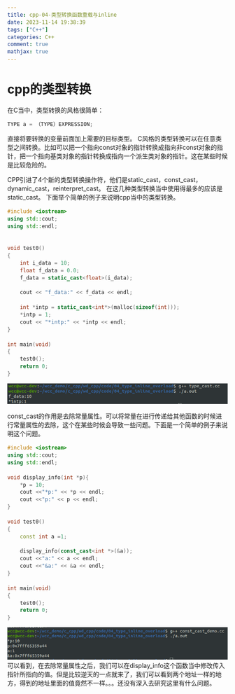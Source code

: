 ```yaml
---
title: cpp-04-类型转换函数重载与inline
date: 2023-11-14 19:38:39
tags: ["C++"]
categories: C++
comment: true
mathjax: true
---
```

# cpp的类型转换
在C当中，类型转换的风格很简单：
```cpp
TYPE a = （TYPE）EXPRESSION;
```
直接将要转换的变量前面加上需要的目标类型。
C风格的类型转换可以在任意类型之间转换。比如可以把一个指向const对象的指针转换成指向非const对象的指针，把一个指向基类对象的指针转换成指向一个派生类对象的指针。这在某些时候是比较危险的。

CPP引进了4个新的类型转换操作符，他们是static_cast，const_cast，dynamic_cast，reinterpret_cast。
在这几种类型转换当中使用得最多的应该是static_cast。
下面举个简单的例子来说明cpp当中的类型转换。
```cpp
#include <iostream>
using std::cout;
using std::endl;


void test0() 
{
    int i_data = 10;
    float f_data = 0.0;
    f_data = static_cast<float>(i_data);

    cout << "f_data:" << f_data << endl;

    int *intp = static_cast<int*>(malloc(sizeof(int)));
    *intp = 1;
    cout << "*intp:" << *intp << endl;
} 
 
int main(void)
{
	test0();
	return 0;
}

```
![](cpp-04-类型转换函数重载与inline/image1.png)

const_cast的作用是去除常量属性。可以将常量在进行传递给其他函数的时候进行常量属性的去除，这个在某些时候会导致一些问题。下面是一个简单的例子来说明这个问题。
```cpp
#include <iostream>
using std::cout;
using std::endl;

void display_info(int *p){
    *p = 10;
    cout <<"*p:" << *p << endl;
    cout <<"p:" << p << endl;
}

void test0() 
{
    const int a =1;

    display_info(const_cast<int *>(&a));
    cout <<"a:" << a << endl;
    cout <<"&a:" << &a << endl;
} 
 
int main(void)
{
	test0();
	return 0;
}

```
![](cpp-04-类型转换函数重载与inline/image2.png)
可以看到，在去除常量属性之后，我们可以在display_info这个函数当中修改传入指针所指向的值。但是比较逆天的一点就来了，我们可以看到两个地址一样的地方，得到的地址里面的值竟然不一样。。。还没有深入去研究这里有什么问题。